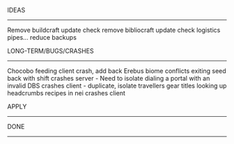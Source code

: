 IDEAS
____________________
Remove buildcraft update check
remove bibliocraft update check
logistics pipes...
reduce backups


LONG-TERM/BUGS/CRASHES
____________________
Chocobo feeding client crash, add back
Erebus biome conflicts
exiting seed back with shift crashes server - Need to isolate
dialing a portal with an invalid DBS crashes client - duplicate, isolate
travellers gear titles
looking up headcrumbs recipes in nei crashes client


APPLY
________________


DONE
_______________________


